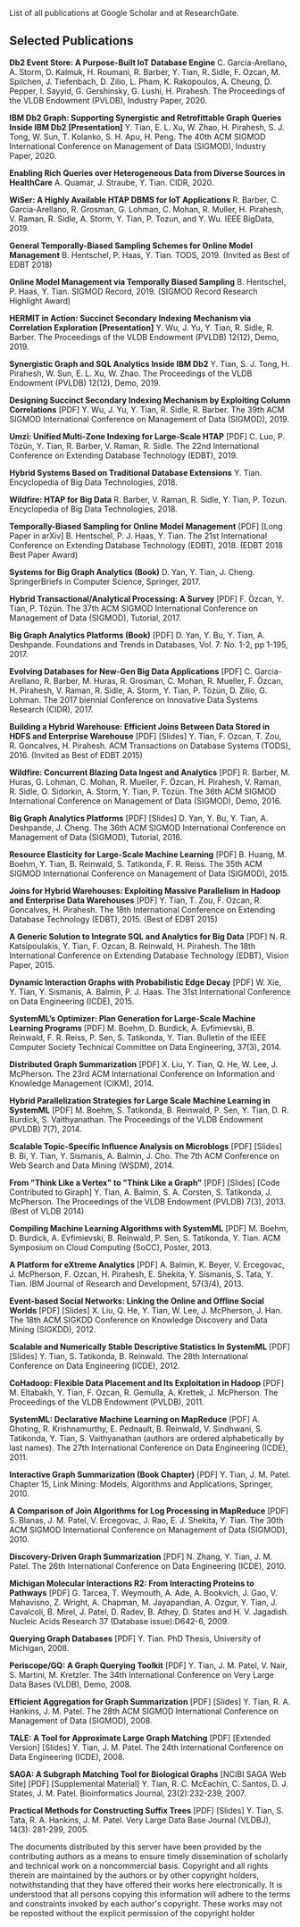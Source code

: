 List of all publications at Google Scholar and at ResearchGate.

## Selected Publications

**Db2 Event Store: A Purpose-Built IoT Database Engine**
C. Garcia-Arellano, A. Storm, D. Kalmuk, H. Roumani, R. Barber, Y. Tian, R. Sidle, F. Ozcan, M. Spilchen, J. Tiefenbach, D. Zilio, L. Pham, K. Rakopoulos, A. Cheung, D. Pepper, I. Sayyid, G. Gershinsky, G. Lushi, H. Pirahesh. The Proceedings of the VLDB Endowment (PVLDB), Industry Paper, 2020.

**IBM Db2 Graph: Supporting Synergistic and Retrofittable Graph Queries Inside IBM Db2 [Presentation]**
Y. Tian, E. L. Xu, W. Zhao, H. Pirahesh, S. J. Tong, W. Sun, T. Kolanko, S. H. Apu, H. Peng. The 40th ACM SIGMOD International Conference on Management of Data (SIGMOD), Industry Paper, 2020.

**Enabling Rich Queries over Heterogeneous Data from Diverse Sources in HealthCare**
A. Quamar, J. Straube, Y. Tian. CIDR, 2020.

**WiSer: A Highly Available HTAP DBMS for IoT Applications**
R. Barber, C. Garcia-Arellano, R. Grosman, G. Lohman, C. Mohan, R. Muller, H. Pirahesh, V. Raman, R. Sidle, A. Storm, Y. Tian, P. Tozun, and Y. Wu. IEEE BigData, 2019.

**General Temporally-Biased Sampling Schemes for Online Model Management**
B. Hentschel, P. Haas, Y. Tian. TODS, 2019. (Invited as Best of EDBT 2018)

**Online Model Management via Temporally Biased Sampling**
B. Hentschel, P. Haas, Y. Tian. SIGMOD Record, 2019. (SIGMOD Record Research Highlight Award)

**HERMIT in Action: Succinct Secondary Indexing Mechanism via Correlation Exploration [Presentation]**
Y. Wu, J. Yu, Y. Tian, R. Sidle, R. Barber. The Proceedings of the VLDB Endowment (PVLDB) 12(12), Demo, 2019.

**Synergistic Graph and SQL Analytics Inside IBM Db2**
Y. Tian, S. J. Tong, H. Pirahesh, W. Sun, E. L. Xu, W. Zhao. The Proceedings of the VLDB Endowment (PVLDB) 12(12), Demo, 2019.

**Designing Succinct Secondary Indexing Mechanism by Exploiting Column Correlations**
[PDF]
Y. Wu, J. Yu, Y. Tian, R. Sidle, R. Barber. The 39th ACM SIGMOD International Conference on Management of Data (SIGMOD), 2019.

**Umzi: Unified Multi-Zone Indexing for Large-Scale HTAP**
[PDF]
C. Luo, P. Tözün, Y. Tian, R. Barber, V. Raman, R. Sidle. The 22nd International Conference on Extending Database Technology (EDBT), 2019.

**Hybrid Systems Based on Traditional Database Extensions**
Y. Tian. Encyclopedia of Big Data Technologies, 2018.

**Wildfire: HTAP for Big Data**
R. Barber, V. Raman, R. Sidle, Y. Tian, P. Tozun. Encyclopedia of Big Data Technologies, 2018.

**Temporally-Biased Sampling for Online Model Management**
[PDF] [Long Paper in arXiv]
B. Hentschel, P. J. Haas, Y. Tian. The 21st International Conference on Extending Database Technology (EDBT), 2018. (EDBT 2018 Best Paper Award)

**Systems for Big Graph Analytics (Book)**
D. Yan, Y. Tian, J. Cheng. SpringerBriefs in Computer Science, Springer, 2017.

**Hybrid Transactional/Analytical Processing: A Survey**
[PDF]
F. Özcan, Y. Tian, P. Tözün. The 37th ACM SIGMOD International Conference on Management of Data (SIGMOD), Tutorial, 2017.

**Big Graph Analytics Platforms (Book)**
[PDF]
D. Yan, Y. Bu, Y. Tian, A. Deshpande. Foundations and Trends in Databases, Vol. 7: No. 1-2, pp 1-195, 2017.

**Evolving Databases for New-Gen Big Data Applications**
[PDF]
C. Garcia-Arellano, R. Barber, M. Huras, R. Grosman, C. Mohan, R. Mueller, F. Özcan, H. Pirahesh, V. Raman, R. Sidle, A. Storm, Y. Tian, P. Tözün, D. Zilio, G. Lohman. The 2017 biennial Conference on Innovative Data Systems Research (CIDR), 2017.

**Building a Hybrid Warehouse: Efficient Joins Between Data Stored in HDFS and Enterprise Warehouse**
[PDF] [Slides]
Y. Tian, F. Ozcan, T. Zou, R. Goncalves, H. Pirahesh. ACM Transactions on Database Systems (TODS), 2016. (Invited as Best of EDBT 2015)

**Wildfire: Concurrent Blazing Data Ingest and Analytics**
[PDF]
R. Barber, M. Huras, G. Lohman, C. Mohan, R. Mueller, F. Özcan, H. Pirahesh, V. Raman, R. Sidle,
O. Sidorkin, A. Storm, Y. Tian, P. Tözün. The 36th ACM SIGMOD International Conference on Management of Data (SIGMOD), Demo, 2016.

**Big Graph Analytics Platforms**
[PDF] [Slides]
D. Yan, Y. Bu, Y. Tian, A. Deshpande, J. Cheng. The 36th ACM SIGMOD International Conference on Management of Data (SIGMOD), Tutorial, 2016.

**Resource Elasticity for Large-Scale Machine Learning**
[PDF]
B. Huang, M. Boehm, Y. Tian, B. Reinwald, S. Tatikonda, F. R. Reiss. The 35th ACM SIGMOD International Conference on Management of Data (SIGMOD), 2015.

**Joins for Hybrid Warehouses: Exploiting Massive Parallelism in Hadoop and Enterprise Data Warehouses**
[PDF]
Y. Tian, T. Zou, F. Ozcan, R. Goncalves, H. Pirahesh. The 18th International Conference on Extending Database Technology (EDBT), 2015. (Best of EDBT 2015)

**A Generic Solution to Integrate SQL and Analytics for Big Data**
[PDF]
N. R. Katsipoulakis, Y. Tian, F. Ozcan, B. Reinwald, H. Pirahesh. The 18th International Conference on Extending Database Technology (EDBT), Vision Paper, 2015.

**Dynamic Interaction Graphs with Probabilistic Edge Decay**
[PDF]
W. Xie, Y. Tian, Y. Sismanis, A. Balmin, P. J. Haas. The 31st International Conference on Data Engineering (ICDE), 2015.

**SystemML’s Optimizer: Plan Generation for Large-Scale Machine Learning Programs**
[PDF]
M. Boehm, D. Burdick, A. Evfimievski, B. Reinwald, F. R. Reiss, P. Sen, S. Tatikonda, Y. Tian. Bulletin of the IEEE Computer Society Technical Committee on Data Engineering, 37(3), 2014.

**Distributed Graph Summarization**
[PDF]
X. Liu, Y. Tian, Q. He, W. Lee, J. McPherson. The 23rd ACM International Conference on Information and Knowledge Management (CIKM), 2014.

**Hybrid Parallelization Strategies for Large Scale Machine Learning in SystemML**
[PDF]
M. Boehm, S. Tatikonda, B. Reinwald, P. Sen, Y. Tian, D. R. Burdick, S. Vaithyanathan. The Proceedings of the VLDB Endowment (PVLDB) 7(7), 2014.

**Scalable Topic-Specific Influence Analysis on Microblogs**
[PDF] [Slides]
B. Bi, Y. Tian, Y. Sismanis, A. Balmin, J. Cho. The 7th ACM Conference on Web Search and Data Mining (WSDM), 2014.

**From "Think Like a Vertex" to "Think Like a Graph"**
[PDF] [Slides] [Code Contributed to Giraph]
Y. Tian, A. Balmin, S. A. Corsten, S. Tatikonda, J. McPherson. The Proceedings of the VLDB Endowment (PVLDB) 7(3), 2013. (Best of VLDB 2014)

**Compiling Machine Learning Algorithms with SystemML**
[PDF]
M. Boehm, D. Burdick, A. Evfimievski, B. Reinwald, P. Sen, S. Tatikonda, Y. Tian. ACM Symposium on Cloud Computing (SoCC), Poster, 2013.

**A Platform for eXtreme Analytics**
[PDF]
A. Balmin, K. Beyer, V. Ercegovac, J. McPherson, F. Ozcan, H. Pirahesh, E. Shekita, Y. Sismanis, S. Tata, Y. Tian. IBM Journal of Research and Development, 57(3/4), 2013.

**Event-based Social Networks: Linking the Online and Offline Social Worlds**
[PDF] [Slides]
X. Liu, Q. He, Y. Tian, W. Lee, J. McPherson, J. Han. The 18th ACM SIGKDD Conference on Knowledge Discovery and Data Mining (SIGKDD), 2012.

**Scalable and Numerically Stable Descriptive Statistics In SystemML**
[PDF] [Slides]
Y. Tian, S. Tatikonda, B. Reinwald. The 28th International Conference on Data Engineering (ICDE), 2012.

**CoHadoop: Flexible Data Placement and Its Exploitation in Hadoop**
[PDF]
M. Eltabakh, Y. Tian, F. Ozcan, R. Gemulla, A. Krettek, J. McPherson. The Proceedings of the VLDB Endowment (PVLDB), 2011.

**SystemML: Declarative Machine Learning on MapReduce**
[PDF]
A. Ghoting, R. Krishnamurthy, E. Pednault, B. Reinwald, V. Sindhwani, S. Tatikonda, Y. Tian, S. Vaithyanathan (authors are ordered alphabetically by last names). The 27th International Conference on Data Engineering (ICDE), 2011.

**Interactive Graph Summarization (Book Chapter)**
[PDF]
Y. Tian, J. M. Patel. Chapter 15, Link Mining: Models, Algorithms and Applications, Springer, 2010.

**A Comparison of Join Algorithms for Log Processing in MapReduce**
[PDF]
S. Blanas, J. M. Patel, V. Ercegovac, J. Rao, E. J. Shekita, Y. Tian. The 30th ACM SIGMOD International Conference on Management of Data (SIGMOD), 2010.

**Discovery-Driven Graph Summarization**
[PDF]
N. Zhang, Y. Tian, J. M. Patel. The 26th International Conference on Data Engineering (ICDE), 2010.

**Michigan Molecular Interactions R2: From Interacting Proteins to Pathways**
[PDF]
G. Tarcea, T. Weymouth, A. Ade, A. Bookvich, J. Gao, V. Mahavisno, Z. Wright, A. Chapman, M. Jayapandian, A. Ozgur, Y. Tian, J. Cavalcoli, B. Mirel, J. Patel, D. Radev, B. Athey, D. States and H. V. Jagadish. Nucleic Acids Research 37 (Database issue):D642-6, 2009.

**Querying Graph Databases**
[PDF]
Y. Tian. PhD Thesis, University of Michigan, 2008.

**Periscope/GQ: A Graph Querying Toolkit**
[PDF]
Y. Tian, J. M. Patel, V. Nair, S. Martini, M. Kretzler. The 34th International Conference on Very Large Data Bases (VLDB), Demo, 2008.

**Efficient Aggregation for Graph Summarization**
[PDF] [Slides]
Y. Tian, R. A. Hankins, J. M. Patel. The 28th ACM SIGMOD International Conference on Management of Data (SIGMOD), 2008.

**TALE: A Tool for Approximate Large Graph Matching**
[PDF] [Extended Version] [Slides]
Y. Tian, J. M. Patel. The 24th International Conference on Data Engineering (ICDE), 2008.

**SAGA: A Subgraph Matching Tool for Biological Graphs**
[NCIBI SAGA Web Site] [PDF] [Supplemental Material]
Y. Tian, R. C. McEachin, C. Santos, D. J. States, J. M. Patel. Bioinformatics Journal, 23(2):232-239, 2007.

**Practical Methods for Constructing Suffix Trees**
[PDF] [Slides]
Y. Tian, S. Tata, R. A. Hankins, J. M. Patel. Very Large Data Base Journal (VLDBJ), 14(3): 281-299, 2005.


The documents distributed by this server have been provided by the contributing authors as a means to ensure timely dissemination of scholarly and technical work on a noncommercial basis. Copyright and all rights therein are maintained by the authors or by other copyright holders, notwithstanding that they have offered their works here electronically. It is understood that all persons copying this information will adhere to the terms and constraints invoked by each author's copyright. These works may not be reposted without the explicit permission of the copyright holder
